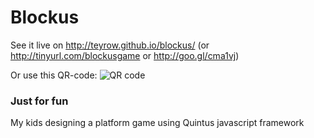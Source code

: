 Blockus
=======

See it live on http://teyrow.github.io/blockus/ 
(or http://tinyurl.com/blockusgame or http://goo.gl/cma1vj)

Or use this QR-code: 
![QR code](http://qrfree.kaywa.com/?l=1&s=8&d=http%3A%2F%2Fteyrow.github.io%2Fblockus%2F)

### Just for fun
My kids designing a platform game using Quintus javascript framework

